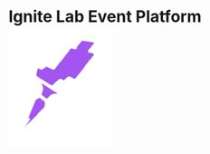 <h1>Ignite Lab Event Platform<img size="30px" src="https://raw.githubusercontent.com/douglasfs93/event-platform/master/src/assets/rocketSeat.png"></h1> 